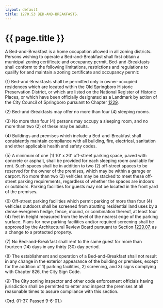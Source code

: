 ```yaml
---
layout: default 
title: 1270.53 BED-AND-BREAKFASTS.
---
```


{{ page.title }}
================

A Bed-and-Breakfast is a home occupation allowed in all zoning
districts. Persons wishing to operate a Bed-and-Breakfast shall first
obtain a municipal zoning certificate and occupancy permit.
Bed-and-Breakfasts shall conform to the following limitations,
restrictions and regulations to qualify for and maintain a zoning
certificate and occupancy permit:

​(1) Bed-and-Breakfasts shall be permitted only in owner-occupied
residences which are located within the Old Springboro Historic
Preservation District, or which are listed on the National Register of
Historic Places, or which have been officially designated as a Landmark
by action of the City Council of Springboro pursuant to Chapter
[1229](47ba3598.html).

​(2) Bed-and-Breakfasts may offer no more than four (4) sleeping rooms.

​(3) No more than four (4) persons may occupy a sleeping room, and no
more than two (2) of these may be adults.

​(4) Buildings and premises which include a Bed-and-Breakfast shall
consistently maintain compliance with all building, fire, electrical,
sanitation and other applicable health and safety codes.

​(5) A minimum of one (1) 10' x 20' off-street parking space, paved with
concrete or asphalt, shall be provided for each sleeping room available
for rent. Such spaces shall be in addition to two (2) off-street spaces
to be reserved for the owner of the premises, which may be within a
garage or carport. No more than two (2) vehicles may be stacked to meet
these off-street parking requirements, regardless of whether the spaces
are indoors or outdoors. Parking facilities for guests may not be
located in the front yard of the premises.

​(6) Off-street parking facilities which permit parking of more than
four (4) vehicles outdoors shall be screened from abutting residential
land uses by a dense evergreen hedge, fence, mound, or combination
thereof, at least four (4) feet in height measured from the level of the
nearest edge of the parking surface. Plans for new parking facilities
and/or required screening shall be approved by the Architectural Review
Board pursuant to Section [1229.07](487ad9a5.html), as a change to a
protected property.

​(7) No Bed-and-Breakfast shall rent to the same guest for more than
fourteen (14) days in any thirty (30) day period.

​(8) The establishment and operation of a Bed-and-Breakfast shall not
result in any change in the exterior appearance of the building or
premises, except for the addition of 1) parking facilities, 2)
screening, and 3) signs complying with Chapter 826, the City Sign Code.

​(9) The City zoning inspector and other code enforcement officials
having jurisdiction shall be permitted to enter and inspect the premises
at all reasonable times to assure compliance with this section.

(Ord. 01-37. Passed 9-6-01.)
